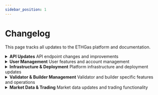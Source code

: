 ```yaml
---
sidebar_position: 1
---
```


# Changelog

This page tracks all updates to the ETHGas platform and documentation.

<details className="changelog-category">
<summary className="changelog-category-header">
  <strong>API Updates</strong>
  <span className="changelog-category-desc">API endpoint changes and improvements</span>
</summary>

## 2025-07-08

- **Updated inclusion-preconf cancel-all-orders API**
- **Updated inclusion-preconf/markets API** by adding validator_type field
- **Added new API endpoint** `POST /api/v1/user/payoutAddress`
- **Removed API endpoint** `POST /api/v1/builder/verify`
  - Now users can use `POST /api/v1/builder/register` to register and verify builder public keys with signatures

## 2025-06-26

- **Updated validator API** with enhanced functionality

## 2025-06-18

- **Updated builder delegation API** with improved features

## 2025-05-06

- **Updated withdraw API** with enhanced functionality
- **Renamed endpoint** `/api/v1/p/blockchain` to `/api/v1/p/network`

## 2025-03-28

- **Updated get wholeblock and inclusion preconf markets API**

## 2025-03-25

- **Updated Validator API and User deposit collateral API**

## 2025-03-15

- **Updated Validator API and User deposit collateral API**

## 2025-02-21

- **Updated API naming**
- **Added version control (v1)**

## 2025-01-12

- **Added pricer API** for market making
- **Added block building API** for submitting bundles
- **Added get user validators API** for retrieving a list of validators for the user

</details>

<details className="changelog-category">
<summary className="changelog-category-header">
  <strong>User Management</strong>
  <span className="changelog-category-desc">User features and account management</span>
</summary>

## 2025-07-08

- **Allow users to update payment address**
- **Allow users to specify collateral per slot** for block owner / validator
- **Renamed field** `fee_recipient` to `validator_payout_address`

## 2025-05-14

- **Added validator fees payout API**
- **Added set User onchain_payout_enabled API**

## 2025-04-16

- **Added user fees API** for fee management

</details>

<details className="changelog-category">
<summary className="changelog-category-header">
  <strong>Infrastructure & Deployment</strong>
  <span className="changelog-category-desc">Platform infrastructure and deployment updates</span>
</summary>

## 2025-05-14

- **Added contract address for different environments**

## 2025-04-02

- **Mainnet v1 launched**
- **Updated mainnet collateral deposit address**

## 2025-03-25

- **Updated Production Hoodi API and WS base URL**
- **Updated testchain URL** for example usage

## 2025-03-15

- **Updated Production Hoodi API and WS base URL**
- **Updated testchain URL** for example usage

## 2024-12-01

- **Updated RPC endpoint** for Holesky chain

## 2024-10-01

- **Ready for Testnet launch**

</details>

<details className="changelog-category">
<summary className="changelog-category-header">
  <strong>Validator & Builder Management</strong>
  <span className="changelog-category-desc">Validator and builder specific features and operations</span>
</summary>

## 2025-06-26

- **Updated validator API** with enhanced functionality

## 2025-06-18

- **Updated builder delegation API** with improved features

## 2025-05-14

- **Added validator fees payout API**
- **Added set User onchain_payout_enabled API**

## 2025-03-25

- **Updated Validator API and User deposit collateral API**

## 2025-03-15

- **Updated Validator API and User deposit collateral API**

</details>

<details className="changelog-category">
<summary className="changelog-category-header">
  <strong>Market Data & Trading</strong>
  <span className="changelog-category-desc">Market data updates and trading functionality</span>
</summary>

## 2025-03-28

- **Updated get wholeblock and inclusion preconf markets API**

## 2025-01-12

- **Added pricer API** for market making
- **Added block building API** for submitting bundles
- **Added get user validators API** for retrieving a list of validators for the user

</details>

<!-- ## Documentation Structure

The documentation is organized into the following sections:

### Getting Started
- **Welcome**: Platform overview and key concepts
- **Environments**: TestNet and MainNet configuration
- **Connecting**: Authentication and connection setup

### REST API
- **Overview**: API structure and response format
- **Authentication**: Login, logout, and token management
- **User Management**: Profile and account operations
- **Trading**: Order placement and management
- **Market Data**: Market information and status

### WebSocket API
- **Overview**: Real-time data streaming
- **Authentication**: WebSocket authentication
- **Public Channels**: Market data and updates
- **Private Channels**: User-specific data streams
- **Queries**: Real-time data queries

### Reference
- **Data Types**: Complete data structure definitions
- **Error Codes**: Comprehensive error code reference
- **Lookup Tables**: Market types, order types, and more
- **Response Codes**: Standard HTTP response codes

## Future Updates

This documentation will be updated as the ETHGas platform evolves:

- **New Features**: Additional trading capabilities
- **API Enhancements**: New endpoints and functionality
- **Performance Improvements**: Optimized data delivery
- **Security Updates**: Enhanced security measures
- **User Experience**: Improved interface and usability

## Contributing

To contribute to this documentation:

1. **Report Issues**: Submit documentation bugs or improvements
2. **Suggest Enhancements**: Propose new documentation sections
3. **Submit Examples**: Share code examples and use cases
4. **Update Content**: Help keep documentation current

## Support

For questions about this documentation or the ETHGas platform:

- **Documentation**: This documentation
- **TestNet App**: [testnet.ethgas.com](https://testnet.ethgas.com)
- **ETHGas Homepage**: [ethgas.com](https://ethgas.com)

--- -->

<!-- *Last updated: 2025-07-08*  -->